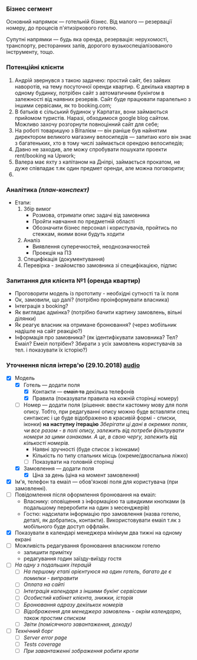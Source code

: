 ### Бізнес сегмент
Основний напрямок — готельній бізнес.
Від малого — резервації номеру, до процесів п'ятизіркового готелю.

Супутні напрямки — будь яка оренда, резервація:
нерухомості, транспорту, ресторанних залів, дорогого вузькоспеціалізованого інструменту, тощо.

### Потенційні клієнти
1. Андрій звернувся з такою задачею:
простий сайт, без зайвих наворотів, на тему посуточної оренди квартир.
Є декілька квартир в одному будинку,
потрібен сайт з автоматичним букінгом в залежності від наявних резервів.
Сайт буде працювати паралельно з іншими сервісами, як то booking.com;
2. В батьків є сільський будинок у Карпатах, вони займаються прийомом туристів.
Наразі, обходимося google blog сайтом.
Можливо захочу розгорнути повноцінний сайт для себе;
3. На роботі товаришую з Віталієм —
він раніше був найнятим директором великого магазину велосипедів —
запитаю кого він знає з багатеньких, хто в тому числі займається орендою велосипедів;
4. Давно не заходив, але можу спробувати пошукати проекти rent/booking на Upwork;
5. Валера має яхту з капітаном на Дніпрі, займається прокатом,
не дуже співпадає т.як один предмет оренди, але можна поговорити;
6.

### Аналітика *(план-конспект)*
- Етапи:
    1. Збір вимог
        - Розмова, отримати опис задачі від замовника
        - Пройти навчання по предметній області
        - Обозначити бізнес персонал і користувачів, пройтись по стежкам, якими вони будуть ходити
    2. Аналіз
        - Виявлення суперечностей, неоднозначностей
        - Проекція на ПЗ
    3. Специфікація (документування)
    4. Перевірка - знайомство замовника зі специфікацією, підпис

### Запитання для клієнта №1 (оренда квартир)
- Проговорити модель із прототипу - необхідні сутності та їх поля
- Ок, замовили, що далі? (потрібно проінформувати власника)
- Інтеграція з booking?
- Як виглядає адмінка? (потрібно бачити картину замовлень, вільні ділянки)
- Як реагує власник на отримане бронювання? (через мобільник надішле на сайт реакцію?)
- Інформація про замовника? (як ідентифікувати замовника? Тел? Емаіл? Емеіл потрібен? Збирати з усіх замовлень користувачів за тел. і показувати їх історію?)

### Уточнення після інтерв'ю (29.10.2018) [audio](https://github.com/Olezha/TheHotel/tree/master/wiki/interview-29.10.2018)
- [x] Модель
    - [x] Готель — додати поля
        - [x] Контакти — ~~емаіл та~~ декілька телефонів
        - [x] Правила (показувати правила на кожній сторінці номеру)
    - [ ] Номер — додати поля (рішення: ввести кастомну мову для поля опису. Тобто, при редагуванні опису можно буде вставляти спец синтаксис і це буде відображено в красивій формі - списки, іконки) **на наступну ітерацію** _Зберігати ці дані в окремих полях, чи все разом - в полі опису, залежить від потреби фільтрувати номери за цими ознаками. А це, в свою чергу, залежить від кількості номерів._
        - Наявні зручності (буде список з іконками)
        - Кількість по типу спальних місць (окреме/двоспальна ліжко)
        - [ ] Показувати на головній сторінці
    - [x] Замовлення — додати поля
        - [x] Ціна за день (ціна на момент замовлення)
- [x] Ім'я, телефон та емаіл — обов'язкові поля для користувача (при замовленні).
- [ ] Повідомлення після оформлення бронювання на емаіл:
    - Власнику: оповіщення з інформацією та швидкими кнопками (в подальшому переробити на один з месенджерів)
    - Гостю: надсилати інформацію про замовлення (назва готелю, деталі, як добратись, контакти). Використовувати емаіл т.як з мобільного буде доступ оффлайн.
- [x] Показувати в календарі менеджера мінімум два тижні на одному екрані
- [ ] Можливість редагування бронювання власником готелю
    - залишити примітку
    - редагування годин заїзду-виїзду гостя
- [ ] _На одну з подальших ітерацій_
    - [ ] _На першому етапі орієнтуюся на один готель, багато де є помилки - виправити_
    - [ ] _Оплата на сайті_
    - [ ] _Інтеграція календаря з іншими букінг сервісами_
    - [ ] _Особистий кабінет клієнта, знижки, історія_
    - [ ] _Бронювання одразу декількох номерів_
    - [ ] _Відображення для менеджера замовлень - окрім календарю, також простим списком_
    - [ ] _Звіти (помісячного завантаження, доходу)_
- [ ] _Технічний борг_
    - [ ] _Server error page_
    - [ ] _Tests coverage_
    - [ ] _При завантаженні зображення робити кропи_

